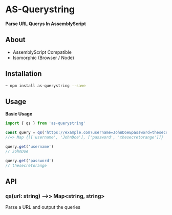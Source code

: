 # AS-Querystring
**Parse URL Querys In AssemblyScript**

## About
- AssemblyScript Compatible
- Isomorphic (Browser / Node)

## Installation
```bash
~ npm install as-querystring --save
```

## Usage

**Basic Usage**
```js
import { qs } from 'as-querystring'

const query = qs('https://example.com?username=JohnDoe&password=thesecretorange')
//=> Map {[['username', 'JohnDoe'], ['password', 'thesecretorange']]}

query.get('username')
// JohnDoe

query.get('password')
// thesecretorange
```

## API

### qs(url: string) -->> Map<string, string>
Parse a URL and output the queries
